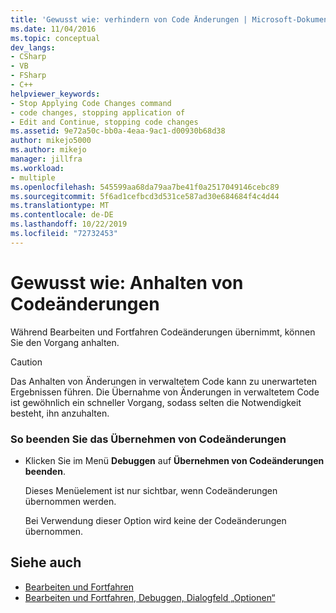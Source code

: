 ```yaml
---
title: 'Gewusst wie: verhindern von Code Änderungen | Microsoft-Dokumentation'
ms.date: 11/04/2016
ms.topic: conceptual
dev_langs:
- CSharp
- VB
- FSharp
- C++
helpviewer_keywords:
- Stop Applying Code Changes command
- code changes, stopping application of
- Edit and Continue, stopping code changes
ms.assetid: 9e72a50c-bb0a-4eaa-9ac1-d00930b68d38
author: mikejo5000
ms.author: mikejo
manager: jillfra
ms.workload:
- multiple
ms.openlocfilehash: 545599aa68da79aa7be41f0a2517049146cebc89
ms.sourcegitcommit: 5f6ad1cefbcd3d531ce587ad30e684684f4c4d44
ms.translationtype: MT
ms.contentlocale: de-DE
ms.lasthandoff: 10/22/2019
ms.locfileid: "72732453"
---
```

# <a name="how-to-stop-code-changes"></a>Gewusst wie: Anhalten von Codeänderungen
Während Bearbeiten und Fortfahren Codeänderungen übernimmt, können Sie den Vorgang anhalten.

> [!CAUTION]
> Das Anhalten von Änderungen in verwaltetem Code kann zu unerwarteten Ergebnissen führen. Die Übernahme von Änderungen in verwaltetem Code ist gewöhnlich ein schneller Vorgang, sodass selten die Notwendigkeit besteht, ihn anzuhalten.

### <a name="to-stop-applying-code-changes"></a>So beenden Sie das Übernehmen von Codeänderungen

- Klicken Sie im Menü **Debuggen** auf **Übernehmen von Codeänderungen beenden**.

  Dieses Menüelement ist nur sichtbar, wenn Codeänderungen übernommen werden.

  Bei Verwendung dieser Option wird keine der Codeänderungen übernommen.

## <a name="see-also"></a>Siehe auch
- [Bearbeiten und Fortfahren](../debugger/edit-and-continue.md)
- [Bearbeiten und Fortfahren, Debuggen, Dialogfeld „Optionen“](https://msdn.microsoft.com/library/bcew296c.aspx)